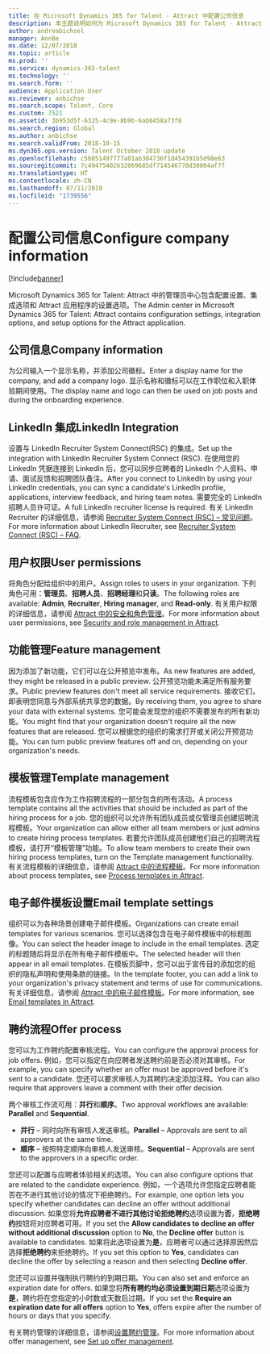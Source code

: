 ```yaml
---
title: 在 Microsoft Dynamics 365 for Talent - Attract 中配置公司信息
description: 本主题说明如何为 Microsoft Dynamics 365 for Talent - Attract 配置公司信息和品牌。
author: andreabichsel
manager: AnnBe
ms.date: 12/07/2018
ms.topic: article
ms.prod: ''
ms.service: dynamics-365-talent
ms.technology: ''
ms.search.form: ''
audience: Application User
ms.reviewer: anbichse
ms.search.scope: Talent, Core
ms.custom: 7521
ms.assetid: 3b953d5f-6325-4c9e-8b9b-6ab0458a73f8
ms.search.region: Global
ms.author: anbichse
ms.search.validFrom: 2018-10-15
ms.dyn365.ops.version: Talent October 2018 update
ms.openlocfilehash: c5b051497777a01ab304736f1d454391b5d98e63
ms.sourcegitcommit: 7c49475402632069685df714546770d30804af7f
ms.translationtype: HT
ms.contentlocale: zh-CN
ms.lasthandoff: 07/11/2019
ms.locfileid: "1739556"
---
```

# <a name="configure-company-information"></a><span data-ttu-id="f316e-103">配置公司信息</span><span class="sxs-lookup"><span data-stu-id="f316e-103">Configure company information</span></span>
[!include[banner](../includes/banner.md)]

<span data-ttu-id="f316e-104">Microsoft Dynamics 365 for Talent: Attract 中的管理员中心包含配置设置、集成选项和 Attract 应用程序的设置选项。</span><span class="sxs-lookup"><span data-stu-id="f316e-104">The Admin center in Microsoft Dynamics 365 for Talent: Attract contains configuration settings, integration options, and setup options for the Attract application.</span></span>

## <a name="company-information"></a><span data-ttu-id="f316e-105">公司信息</span><span class="sxs-lookup"><span data-stu-id="f316e-105">Company information</span></span>

<span data-ttu-id="f316e-106">为公司输入一个显示名称，并添加公司徽标。</span><span class="sxs-lookup"><span data-stu-id="f316e-106">Enter a display name for the company, and add a company logo.</span></span> <span data-ttu-id="f316e-107">显示名称和徽标可以在工作职位和入职体验期间使用。</span><span class="sxs-lookup"><span data-stu-id="f316e-107">The display name and logo can then be used on job posts and during the onboarding experience.</span></span>

## <a name="linkedin-integration"></a><span data-ttu-id="f316e-108">LinkedIn 集成</span><span class="sxs-lookup"><span data-stu-id="f316e-108">LinkedIn Integration</span></span>

<span data-ttu-id="f316e-109">设置与 LinkedIn Recruiter System Connect(RSC) 的集成。</span><span class="sxs-lookup"><span data-stu-id="f316e-109">Set up the integration with LinkedIn Recruiter System Connect (RSC).</span></span> <span data-ttu-id="f316e-110">在使用您的 LinkedIn 凭据连接到 LinkedIn 后，您可以同步应聘者的 LinkedIn 个人资料、申请、面试反馈和招聘团队备注。</span><span class="sxs-lookup"><span data-stu-id="f316e-110">After you connect to LinkedIn by using your LinkedIn credentials, you can sync a candidate's LinkedIn profile, applications, interview feedback, and hiring team notes.</span></span> <span data-ttu-id="f316e-111">需要完全的 LinkedIn 招聘人员许可证。</span><span class="sxs-lookup"><span data-stu-id="f316e-111">A full LinkedIn recruiter license is required.</span></span> <span data-ttu-id="f316e-112">有关 LinkedIn Recruiter 的详细信息，请参阅 [Recruiter System Connect (RSC) – 常见问题](https://www.linkedin.com/help/recruiter/answer/90483)。</span><span class="sxs-lookup"><span data-stu-id="f316e-112">For more information about LinkedIn Recruiter, see [Recruiter System Connect (RSC) – FAQ](https://www.linkedin.com/help/recruiter/answer/90483).</span></span>

## <a name="user-permissions"></a><span data-ttu-id="f316e-113">用户权限</span><span class="sxs-lookup"><span data-stu-id="f316e-113">User permissions</span></span>

<span data-ttu-id="f316e-114">将角色分配给组织中的用户。</span><span class="sxs-lookup"><span data-stu-id="f316e-114">Assign roles to users in your organization.</span></span> <span data-ttu-id="f316e-115">下列角色可用：**管理员**、**招聘人员**、**招聘经理**和**只读**。</span><span class="sxs-lookup"><span data-stu-id="f316e-115">The following roles are available: **Admin**, **Recruiter**, **Hiring manager**, and **Read-only**.</span></span> <span data-ttu-id="f316e-116">有关用户权限的详细信息，请参阅 [Attract 中的安全和角色管理](./security-attract.md)。</span><span class="sxs-lookup"><span data-stu-id="f316e-116">For more information about user permissions, see [Security and role management in Attract](./security-attract.md).</span></span>

## <a name="feature-management"></a><span data-ttu-id="f316e-117">功能管理</span><span class="sxs-lookup"><span data-stu-id="f316e-117">Feature management</span></span>

<span data-ttu-id="f316e-118">因为添加了新功能，它们可以在公开预览中发布。</span><span class="sxs-lookup"><span data-stu-id="f316e-118">As new features are added, they might be released in a public preview.</span></span> <span data-ttu-id="f316e-119">公开预览功能未满足所有服务要求。</span><span class="sxs-lookup"><span data-stu-id="f316e-119">Public preview features don't meet all service requirements.</span></span> <span data-ttu-id="f316e-120">接收它们，即表明您同意与外部系统共享您的数据。</span><span class="sxs-lookup"><span data-stu-id="f316e-120">By receiving them, you agree to share your data with external systems.</span></span> <span data-ttu-id="f316e-121">您可能会发现您的组织不需要发布的所有新功能。</span><span class="sxs-lookup"><span data-stu-id="f316e-121">You might find that your organization doesn't require all the new features that are released.</span></span> <span data-ttu-id="f316e-122">您可以根据您的组织的需求打开或关闭公开预览功能。</span><span class="sxs-lookup"><span data-stu-id="f316e-122">You can turn public preview features off and on, depending on your organization's needs.</span></span>

## <a name="template-management"></a><span data-ttu-id="f316e-123">模板管理</span><span class="sxs-lookup"><span data-stu-id="f316e-123">Template management</span></span>

<span data-ttu-id="f316e-124">流程模板包含应作为工作招聘流程的一部分包含的所有活动。</span><span class="sxs-lookup"><span data-stu-id="f316e-124">A process template contains all the activities that should be included as part of the hiring process for a job.</span></span> <span data-ttu-id="f316e-125">您的组织可以允许所有团队成员或仅管理员创建招聘流程模板。</span><span class="sxs-lookup"><span data-stu-id="f316e-125">Your organization can allow either all team members or just admins to create hiring process templates.</span></span> <span data-ttu-id="f316e-126">若要允许团队成员创建他们自己的招聘流程模板，请打开“模板管理”功能。</span><span class="sxs-lookup"><span data-stu-id="f316e-126">To allow team members to create their own hiring process templates, turn on the Template management functionality.</span></span> <span data-ttu-id="f316e-127">有关流程模板的详细信息，请参阅 [Attract 中的流程模板](./process-templates-attract.md)。</span><span class="sxs-lookup"><span data-stu-id="f316e-127">For more information about process templates, see [Process templates in Attract](./process-templates-attract.md).</span></span>

## <a name="email-template-settings"></a><span data-ttu-id="f316e-128">电子邮件模板设置</span><span class="sxs-lookup"><span data-stu-id="f316e-128">Email template settings</span></span>

<span data-ttu-id="f316e-129">组织可以为各种场景创建电子邮件模板。</span><span class="sxs-lookup"><span data-stu-id="f316e-129">Organizations can create email templates for various scenarios.</span></span> <span data-ttu-id="f316e-130">您可以选择包含在电子邮件模板中的标题图像。</span><span class="sxs-lookup"><span data-stu-id="f316e-130">You can select the header image to include in the email templates.</span></span> <span data-ttu-id="f316e-131">选定的标题随后将显示在所有电子邮件模板中。</span><span class="sxs-lookup"><span data-stu-id="f316e-131">The selected header will then appear in all email templates.</span></span> <span data-ttu-id="f316e-132">在模板页脚中，您可以出于宣传目的添加您的组织的隐私声明和使用条款的链接。</span><span class="sxs-lookup"><span data-stu-id="f316e-132">In the template footer, you can add a link to your organization's privacy statement and terms of use for communications.</span></span> <span data-ttu-id="f316e-133">有关详细信息，请参阅 [Attract 中的电子邮件模板](./email-templates.md)。</span><span class="sxs-lookup"><span data-stu-id="f316e-133">For more information, see [Email templates in Attract](./email-templates.md).</span></span>

## <a name="offer-process"></a><span data-ttu-id="f316e-134">聘约流程</span><span class="sxs-lookup"><span data-stu-id="f316e-134">Offer process</span></span>

<span data-ttu-id="f316e-135">您可以为工作聘约配置审核流程。</span><span class="sxs-lookup"><span data-stu-id="f316e-135">You can configure the approval process for job offers.</span></span> <span data-ttu-id="f316e-136">例如，您可以指定在向应聘者发送聘约前是否必须对其审核。</span><span class="sxs-lookup"><span data-stu-id="f316e-136">For example, you can specify whether an offer must be approved before it's sent to a candidate.</span></span> <span data-ttu-id="f316e-137">您还可以要求审核人为其聘约决定添加注释。</span><span class="sxs-lookup"><span data-stu-id="f316e-137">You can also require that approvers leave a comment with their offer decision.</span></span>

<span data-ttu-id="f316e-138">两个审核工作流可用：**并行**和**顺序**。</span><span class="sxs-lookup"><span data-stu-id="f316e-138">Two approval workflows are available: **Parallel** and **Sequential**.</span></span>

- <span data-ttu-id="f316e-139">**并行** – 同时向所有审核人发送审核。</span><span class="sxs-lookup"><span data-stu-id="f316e-139">**Parallel** – Approvals are sent to all approvers at the same time.</span></span>
- <span data-ttu-id="f316e-140">**顺序** – 按照特定顺序向审核人发送审核。</span><span class="sxs-lookup"><span data-stu-id="f316e-140">**Sequential** – Approvals are sent to the approvers in a specific order.</span></span>

<span data-ttu-id="f316e-141">您还可以配置与应聘者体验相关的选项。</span><span class="sxs-lookup"><span data-stu-id="f316e-141">You can also configure options that are related to the candidate experience.</span></span> <span data-ttu-id="f316e-142">例如，一个选项允许您指定应聘者能否在不进行其他讨论的情况下拒绝聘约。</span><span class="sxs-lookup"><span data-stu-id="f316e-142">For example, one option lets you specify whether candidates can decline an offer without additional discussion.</span></span> <span data-ttu-id="f316e-143">如果您将**允许应聘者不进行其他讨论拒绝聘约**选项设置为**否**，**拒绝聘约**按钮将对应聘者可用。</span><span class="sxs-lookup"><span data-stu-id="f316e-143">If you set the **Allow candidates to decline an offer without additional discussion** option to **No**, the **Decline offer** button is available to candidates.</span></span> <span data-ttu-id="f316e-144">如果将此选项设置为**是**，应聘者可以通过选择原因然后选择**拒绝聘约**来拒绝聘约。</span><span class="sxs-lookup"><span data-stu-id="f316e-144">If you set this option to **Yes**, candidates can decline the offer by selecting a reason and then selecting **Decline offer**.</span></span>

<span data-ttu-id="f316e-145">您还可以设置并强制执行聘约的到期日期。</span><span class="sxs-lookup"><span data-stu-id="f316e-145">You can also set and enforce an expiration date for offers.</span></span> <span data-ttu-id="f316e-146">如果您将**所有聘约均必须设置到期日期**选项设置为**是**，聘约将在您指定的小时数或天数后过期。</span><span class="sxs-lookup"><span data-stu-id="f316e-146">If you set the **Require an expiration date for all offers** option to **Yes**, offers expire after the number of hours or days that you specify.</span></span>

<span data-ttu-id="f316e-147">有关聘约管理的详细信息，请参阅[设置聘约管理](./offer-setup.md)。</span><span class="sxs-lookup"><span data-stu-id="f316e-147">For more information about offer management, see [Set up offer management](./offer-setup.md).</span></span>
